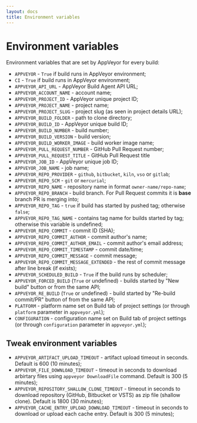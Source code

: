 ```yaml
---
layout: docs
title: Environment variables
---
```


# Environment variables

Environment variables that are set by AppVeyor for every build:

* `APPVEYOR` - `True` if build runs in AppVeyor environment;
* `CI` - `True` if build runs in AppVeyor environment;
* `APPVEYOR_API_URL` - AppVeyor Build Agent API URL;
* `APPVEYOR_ACCOUNT_NAME` - account name;
* `APPVEYOR_PROJECT_ID` - AppVeyor unique project ID;
* `APPVEYOR_PROJECT_NAME` - project name;
* `APPVEYOR_PROJECT_SLUG` - project slug (as seen in project details URL);
* `APPVEYOR_BUILD_FOLDER` - path to clone directory;
* `APPVEYOR_BUILD_ID` - AppVeyor unique build ID;
* `APPVEYOR_BUILD_NUMBER` - build number;
* `APPVEYOR_BUILD_VERSION` - build version;
* `APPVEYOR_BUILD_WORKER_IMAGE` - build worker image name;
* `APPVEYOR_PULL_REQUEST_NUMBER` - GitHub Pull Request number;
* `APPVEYOR_PULL_REQUEST_TITLE` - GitHub Pull Request title
* `APPVEYOR_JOB_ID` - AppVeyor unique job ID;
* `APPVEYOR_JOB_NAME` - job name;
* `APPVEYOR_REPO_PROVIDER` - `github`, `bitbucket`, `kiln`, `vso` or `gitlab`;
* `APPVEYOR_REPO_SCM` - `git` or `mercurial`;
* `APPVEYOR_REPO_NAME` - repository name in format `owner-name/repo-name`;
* `APPVEYOR_REPO_BRANCH` - build branch. For Pull Request commits it is **base** branch PR is merging into;
* `APPVEYOR_REPO_TAG` - `true` if build has started by pushed tag; otherwise `false`;
* `APPVEYOR_REPO_TAG_NAME` - contains tag name for builds started by tag; otherwise this variable is undefined;
* `APPVEYOR_REPO_COMMIT` - commit ID (SHA);
* `APPVEYOR_REPO_COMMIT_AUTHOR` - commit author's name;
* `APPVEYOR_REPO_COMMIT_AUTHOR_EMAIL` - commit author's email address;
* `APPVEYOR_REPO_COMMIT_TIMESTAMP` - commit date/time;
* `APPVEYOR_REPO_COMMIT_MESSAGE` - commit message;
* `APPVEYOR_REPO_COMMIT_MESSAGE_EXTENDED` - the rest of commit message after line break (if exists);
* `APPVEYOR_SCHEDULED_BUILD` - `True` if the build runs by scheduler;
* `APPVEYOR_FORCED_BUILD` (`True` or undefined) - builds started by "New build" button or from the same API;
* `APPVEYOR_RE_BUILD` (`True` or undefined) - build started by "Re-build commit/PR" button of from the same API;
* `PLATFORM` - platform name set on Build tab of project settings (or through `platform` parameter in `appveyor.yml`);
* `CONFIGURATION` - configuration name set on Build tab of project settings (or through `configuration` parameter in `appveyor.yml`);

## Tweak environment variables

* `APPVEYOR_ARTIFACT_UPLOAD_TIMEOUT` - artifact upload timeout in seconds. Default is 600 (10 minutes);
* `APPVEYOR_FILE_DOWNLOAD_TIMEOUT` - timeout in seconds to download arbirtary files using `appveyor DownloadFile` command. Default is 300 (5 minutes);
* `APPVEYOR_REPOSITORY_SHALLOW_CLONE_TIMEOUT` - timeout in seconds to download repository (GitHub, Bitbucket or VSTS) as zip file (shallow clone). Default is 1800 (30 minutes);
* `APPVEYOR_CACHE_ENTRY_UPLOAD_DOWNLOAD_TIMEOUT` - timeout in seconds to download or upload each cache entry. Default is 300 (5 minutes);
